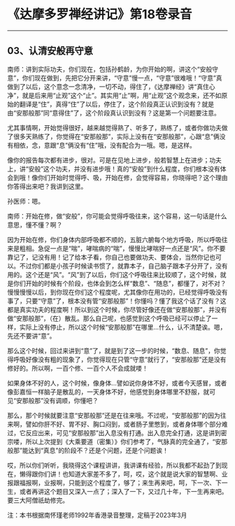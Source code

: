 # 《达摩多罗禅经讲记》第18卷录音

------

## 03、认清安般再守意

南师：讲到实际功夫，你们现在，包括孙鹤龄，为你开始的啊，讲这个“安般守意”，你们现在做到，先把它分开来讲，“守意”慢一点，“守意”很难哦！“守意”真做到了以后，这个意念一念清净，一切不动，得住了，《达摩禅经》讲“真住心净”，就是后来用“止观”这个“止”。其实用“止”啊，用“止观”这个观念来，还不如原始的翻译是“住”，真得“住”了以后，停住了，这个阶段真正认识到没有？就是由“安那般那”同“意得住”了，这个阶段真认识到没有？这是第一个问题要注意。

尤其事情啊，开始觉得很好，越来越觉得熟了、听多了，熟练了，或者你做功夫做了很多天熟练了，你觉得在“安那般那”，实际上没有在“安那般那”，心跟“息”俩没有相依，念，意跟“息”俩没有“住”哦，没有配合为一哦。嗯，是这样。

像你的报告每次都有进步，很对。可是在见地上进步，般若智慧上在进步；功夫上，讲“安般”这个功夫，并没有进步哦！真的“安般”到什么程度，你们根本没有体会到哦！像你们开始时觉得呼、吸，开始在修，会觉得容易，你晓得吧？这个理由你答得出来吧？我讲到这里。

孙医师：嗯。

南师：开始在修，做“安般”，你可能会觉得呼吸往来，这个容易，这一句话是什么意思，懂不懂？啊？

因为开始在修，你们身体内部呼吸都不顺的，五脏六腑每个地方呼吸，所以呼吸往来是粗相。急促一点是“喘”，哮喘病的“喘”，慢慢比哮喘好一点还是“风”。你不要靠记了，记没有用！记了给本子看，你自己也要做功夫、要体会，当然你记也可以。不过你们都是小孩子时候读书惯了，就靠本子，自己脑子跟本子分开了，没有用的。这个还是“风”。“风”到了以后，你们这个呼吸往来比较顺了，这个时候，就是你们开始的时候有个阶段，也体会到怎么样“数息”、“随息”，都懂了，对不对？慢慢慢慢以后，到你现在你们这个程度呢，尤其像你在用功的，已经觉得呼吸没有事了，只要“守意”了，根本没有管“安那般那”！你懂吗？懂了我这个话了没有？这都是真实功夫的程度啊！所以到这个时候，你尽管好像还在做“安那般那”，并没有做“安那般那”，（在）散乱。那么自己呢，也感觉到这个呼吸已经可以停止了一样，实际上没有停止，所以这个时候“安那般那”在哪里…什么，认不清楚诶。嗯，先还不要讲“意”。

那么这个时候，回过来讲到“意”了，就是到了这一步的时候，“数息、随息”，你觉得呼吸好像没有粗的现象了，你觉得现在只管“守意”就行了，“安那般那”还是没有修好的。所以啊，一百个修、一百个人不会成就喽！

如果身体不好的人，这个时候，像身体…譬如说你身体不好，或者今天感冒，或者像彭嘉恒一样脑子是散乱的，一天身体不好，他感觉到身体哪里不舒服，就可见“安那般那”没有调顺，你懂吧？

那么，那个时候就要注意“安那般那”还是在往来哦。不过呢，“安那般那”的因为往来啊，譬如你肝不好、胃不好、胸口闷到，或者肠子里憋到，或者身体哪个部分难过，它反应出来，可见“安那般那”出入息没有打通。出入息完全打通，这是讲到密宗喽，所以上次提到《大乘要道（密集）》你们参考了，气脉真的完全通了，“安那般那”能达到“真息”的阶段不？还是个问题，还是个问题诶！

哎，所以你们听听，我晓得这个课程讲讲，我讲课有经验，所以我都不起劲了到现在，懒得跟你们讲！也知道大家差不多了，呵，哎，这个就是说大家的智慧啊、业报跟福报啊，业报啊，只能到这个程度了，够了；来生再来吧，呵，下一次、下一生，或者再讲这个题目又深入一点了；深入了一下，又过几十年，下一生再来吧。要三大阿僧祇劫修完。

注：本书根据南怀瑾老师1992年香港录音整理，定稿于2023年3月

